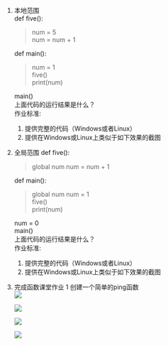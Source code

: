1. 本地范围  
   def five():  
   > num = 5  
   > num = num + 1

   def main():
   > num = 1  
   > five()  
   > print(num)

   main()  
   上面代码的运行结果是什么？  
   作业标准:
   1. 提供完整的代码（Windows或者Linux）
   2. 提供在Windows或Linux上类似于如下效果的截图  

2. 全局范围
   def five():
   > global num
   > num = num + 1

   def main():
   > global num
   > num = 1  
   > five()  
   > print(num)

   num = 0  
   main()  
   上面代码的运行结果是什么？  
   作业标准:
   1. 提供完整的代码（Windows或者Linux）
   2. 提供在Windows或Linux上类似于如下效果的截图

3. 完成函数课堂作业 1 创建一个简单的ping函数  
   ![](https://gitee.com/qytanggit/Python_Basic/raw/master/image/Charpter11/11.1.png)

   ![](https://gitee.com/qytanggit/Python_Basic/raw/master/image/Charpter11/11.2.png)

   ![](https://gitee.com/qytanggit/Python_Basic/raw/master/image/Charpter11/11.3.png)

   ![](https://gitee.com/qytanggit/Python_Basic/raw/master/image/Charpter11/11.4.png)
